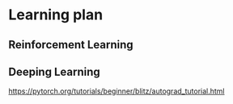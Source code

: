 # Learning plan

## Reinforcement Learning

## Deeping Learning

https://pytorch.org/tutorials/beginner/blitz/autograd_tutorial.html
